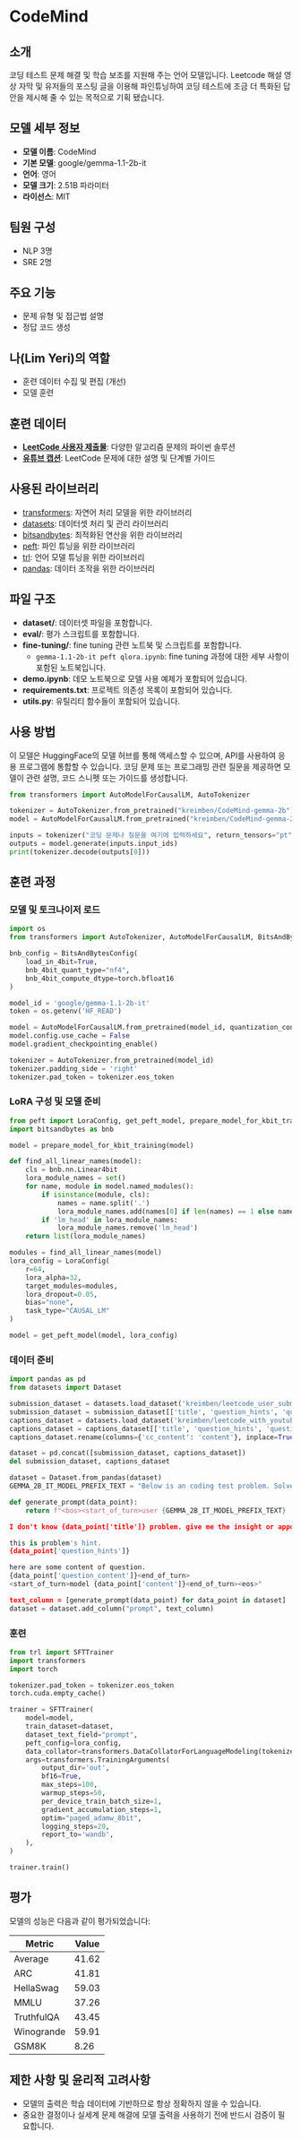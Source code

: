 # CodeMind

## 소개
코딩 테스트 문제 해결 및 학습 보조를 지원해 주는 언어 모델입니다. Leetcode 해설 영상 자막 및 유저들의 포스팅 글을 이용해 파인튜닝하여 코딩 테스트에 조금 더 특화된 답안을 제시해 줄 수 있는 목적으로 기획 됐습니다.

## 모델 세부 정보
- **모델 이름**: CodeMind
- **기본 모델**: google/gemma-1.1-2b-it
- **언어**: 영어
- **모델 크기**: 2.51B 파라미터
- **라이선스**: MIT

## 팀원 구성
- NLP 3명
- SRE 2명

## 주요 기능
- 문제 유형 및 접근법 설명
- 정답 코드 생성

## 나(Lim Yeri)의 역할
- 훈련 데이터 수집 및 편집 (개선)
- 모델 훈련

## 훈련 데이터
- [**LeetCode 사용자 제출물**](https://huggingface.co/datasets/kreimben/leetcode_user_submissions): 다양한 알고리즘 문제의 파이썬 솔루션
- [**유튜브 캡션**](https://huggingface.co/datasets/kreimben/leetcode_with_youtube_captions): LeetCode 문제에 대한 설명 및 단계별 가이드

## 사용된 라이브러리
- [transformers](https://github.com/huggingface/transformers): 자연어 처리 모델을 위한 라이브러리
- [datasets](https://github.com/huggingface/datasets): 데이터셋 처리 및 관리 라이브러리
- [bitsandbytes](https://github.com/TimDettmers/bitsandbytes): 최적화된 연산을 위한 라이브러리
- [peft](https://github.com/huggingface/peft): 파인 튜닝을 위한 라이브러리
- [trl](https://github.com/huggingface/trl): 언어 모델 튜닝을 위한 라이브러리
- [pandas](https://github.com/pandas-dev/pandas): 데이터 조작을 위한 라이브러리

## 파일 구조
- **dataset/**: 데이터셋 파일을 포함합니다.
- **eval/**: 평가 스크립트를 포함합니다.
- **fine-tuning/**: fine tuning 관련 노트북 및 스크립트를 포함합니다.
  - `gemma-1.1-2b-it peft qlora.ipynb`: fine tuning 과정에 대한 세부 사항이 포함된 노트북입니다.
- **demo.ipynb**: 데모 노트북으로 모델 사용 예제가 포함되어 있습니다.
- **requirements.txt**: 프로젝트 의존성 목록이 포함되어 있습니다.
- **utils.py**: 유틸리티 함수들이 포함되어 있습니다.

## 사용 방법
이 모델은 HuggingFace의 모델 허브를 통해 액세스할 수 있으며, API를 사용하여 응용 프로그램에 통합할 수 있습니다. 코딩 문제 또는 프로그래밍 관련 질문을 제공하면 모델이 관련 설명, 코드 스니펫 또는 가이드를 생성합니다.

```python
from transformers import AutoModelForCausalLM, AutoTokenizer

tokenizer = AutoTokenizer.from_pretrained("kreimben/CodeMind-gemma-2b")
model = AutoModelForCausalLM.from_pretrained("kreimben/CodeMind-gemma-2b")

inputs = tokenizer("코딩 문제나 질문을 여기에 입력하세요", return_tensors="pt")
outputs = model.generate(inputs.input_ids)
print(tokenizer.decode(outputs[0]))
```

## 훈련 과정

### 모델 및 토크나이저 로드
```python
import os
from transformers import AutoTokenizer, AutoModelForCausalLM, BitsAndBytesConfig

bnb_config = BitsAndBytesConfig(
    load_in_4bit=True,
    bnb_4bit_quant_type="nf4",
    bnb_4bit_compute_dtype=torch.bfloat16
)

model_id = 'google/gemma-1.1-2b-it'
token = os.getenv('HF_READ')

model = AutoModelForCausalLM.from_pretrained(model_id, quantization_config=bnb_config, device_map={"": 0}, token=token)
model.config.use_cache = False
model.gradient_checkpointing_enable()

tokenizer = AutoTokenizer.from_pretrained(model_id)
tokenizer.padding_side = 'right'
tokenizer.pad_token = tokenizer.eos_token
```

### LoRA 구성 및 모델 준비
```python
from peft import LoraConfig, get_peft_model, prepare_model_for_kbit_training
import bitsandbytes as bnb

model = prepare_model_for_kbit_training(model)

def find_all_linear_names(model):
    cls = bnb.nn.Linear4bit
    lora_module_names = set()
    for name, module in model.named_modules():
        if isinstance(module, cls):
            names = name.split('.')
            lora_module_names.add(names[0] if len(names) == 1 else names[-1])
        if 'lm_head' in lora_module_names:
            lora_module_names.remove('lm_head')
    return list(lora_module_names)

modules = find_all_linear_names(model)
lora_config = LoraConfig(
    r=64,
    lora_alpha=32,
    target_modules=modules,
    lora_dropout=0.05,
    bias="none",
    task_type="CAUSAL_LM"
)

model = get_peft_model(model, lora_config)
```

### 데이터 준비
```python
import pandas as pd
from datasets import Dataset

submission_dataset = datasets.load_dataset('kreimben/leetcode_user_submissions_only_python', split='train').to_pandas()
submission_dataset = submission_dataset[['title', 'question_hints', 'question_content', 'content']]
captions_dataset = datasets.load_dataset('kreimben/leetcode_with_youtube_captions', split='train').to_pandas()
captions_dataset = captions_dataset[['title', 'question_hints', 'question_content', 'cc_content']]
captions_dataset.rename(columns={'cc_content': 'content'}, inplace=True)

dataset = pd.concat([submission_dataset, captions_dataset])
del submission_dataset, captions_dataset

dataset = Dataset.from_pandas(dataset)
GEMMA_2B_IT_MODEL_PREFIX_TEXT = "Below is an coding test problem. Solve the question."

def generate_prompt(data_point):
    return f"<bos><start_of_turn>user {GEMMA_2B_IT_MODEL_PREFIX_TEXT}

I don't know {data_point['title']} problem. give me the insight or appoach.

this is problem's hint.
{data_point['question_hints']}

here are some content of question.
{data_point['question_content']}<end_of_turn>
<start_of_turn>model {data_point['content']}<end_of_turn><eos>"

text_column = [generate_prompt(data_point) for data_point in dataset]
dataset = dataset.add_column("prompt", text_column)
```

### 훈련
```python
from trl import SFTTrainer
import transformers
import torch

tokenizer.pad_token = tokenizer.eos_token
torch.cuda.empty_cache()

trainer = SFTTrainer(
    model=model,
    train_dataset=dataset,
    dataset_text_field="prompt",
    peft_config=lora_config,
    data_collator=transformers.DataCollatorForLanguageModeling(tokenizer, mlm=False),
    args=transformers.TrainingArguments(
        output_dir='out',
        bf16=True,
        max_steps=100,
        warmup_steps=50,
        per_device_train_batch_size=1,
        gradient_accumulation_steps=1,
        optim="paged_adamw_8bit",
        logging_steps=20,
        report_to='wandb',
    ),
)

trainer.train()
```

## 평가
모델의 성능은 다음과 같이 평가되었습니다:

| Metric       | Value  |
|--------------|--------|
| Average      | 41.62  |
| ARC          | 41.81  |
| HellaSwag    | 59.03  |
| MMLU         | 37.26  |
| TruthfulQA   | 43.45  |
| Winogrande   | 59.91  |
| GSM8K        | 8.26   |

## 제한 사항 및 윤리적 고려사항
- 모델의 출력은 학습 데이터에 기반하므로 항상 정확하지 않을 수 있습니다.
- 중요한 결정이나 실세계 문제 해결에 모델 출력을 사용하기 전에 반드시 검증이 필요합니다.
